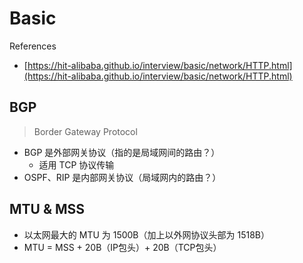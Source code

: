 # Basic

References

* [https://hit-alibaba.github.io/interview/basic/network/HTTP.html](https://hit-alibaba.github.io/interview/basic/network/HTTP.html)

## BGP

> Border Gateway Protocol

* BGP 是外部网关协议（指的是局域网间的路由？）
  * 适用 TCP 协议传输
* OSPF、RIP 是内部网关协议（局域网内的路由？）

## MTU & MSS

* 以太网最大的 MTU 为 1500B（加上以外网协议头部为 1518B）
* MTU = MSS + 20B（IP包头）+ 20B（TCP包头）

